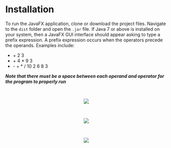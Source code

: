 # Installation
To run the JavaFX application, clone or download the project files. Navigate to the ```dist``` folder and open the ```.jar``` file.
If Java 7 or above is installed on your system, then a JavaFX GUI interface should appear asking to type a prefix expression. A prefix expression occurs when the operators precede the operands. Examples include:
- \+ 2 3
- \+ 4 * 9 3
- \- + \* / 10 2 6 8 3

**_Note that there must be a space between each operand and operator for the program to properly run_**

<br />
<p align="center">
  <img src="https://i.imgur.com/wIVZdoY.png">
</p>
<br />
<p align="center">
  <img src="https://i.imgur.com/0bgnHls.png">
</p>
<br />
<p align="center">
  <img src="https://i.imgur.com/OjX1sKE.png">
</p>
